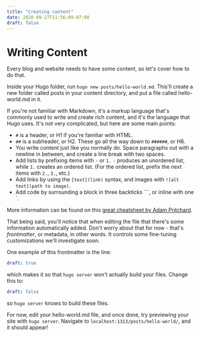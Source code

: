```yaml
---
title: "Creating content"
date: 2020-09-27T11:56:09-07:00
draft: false 
---
```


# Writing Content

Every blog and website needs to have some content, so let's cover how to do that.

Inside your Hugo folder, run `hugo new posts/hello-world.md`. This'll create a new folder called posts in your content directory, and put a file called hello-world.md in it.

If you're not familiar with Markdown, it's a markup language that's commonly used to write and create rich content, and it's the language that Hugo uses. It's not very complicated, but here are some main points:
- `#` is a header, or H1 if you're familiar with HTML.
- `##` is a subheader, or H2. These go all the way down to `######`, or H6.
- You write content just like you normally do. Space paragraphs out with a newline in between, and create a line break with two spaces.
- Add lists by prefixing items with `-` or `1.` `-` produces an unordered list, while `1.` creates an ordered list. (For the ordered list, prefix the next items with `2.`, `3.`, etc.)
- Add links by using the `[text](link)` syntax, and images with `![alt text](path to image)`.
- Add code by surrounding a block in three backticks \`\`\`, or inline with one \`.

More information can be found on this [great cheatsheet by Adam Pritchard](https://github.com/adam-p/markdown-here/wiki/Markdown-Cheatsheet).

That being said, you'll notice that when editing the file that there's some information automatically added. Don't worry about that for now - that's *frontmatter*, or metadata, in other words. It controls some fine-tuning customizations we'll investigate soon.

One example of this frontmatter is the line:
```yaml
draft: true
```
which makes it so that `hugo server` won't actually build your files. Change this to:
```yaml
draft: false
```
so `hugo server` knows to build these files.

For now, edit your hello-world.md file, and once done, try previewing your site with `hugo server`. Navigate to `localhost:1313/posts/hello-world/`, and it should appear!
